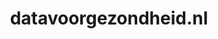 ---
layout: post
title:  "datavoorgezondheid.nl"
internal_url:  "/dutchgov/datavoorgezondheid.nl.html"
categories: dutchgov
---